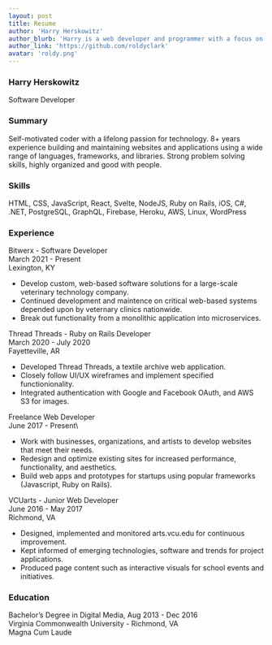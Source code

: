 ```yaml
---
layout: post
title: Resume
author: 'Harry Herskowitz'
author_blurb: 'Harry is a web developer and programmer with a focus on using technology to empower local artists and communities'
author_link: 'https://github.com/roldyclark'
avatar: 'roldy.png'
---
```


### Harry Herskowitz

Software Developer

### Summary

Self-motivated coder with a lifelong passion for technology. 8+ years experience building and maintaining websites and applications using a wide range of languages, frameworks, and libraries. Strong problem solving skills, highly organized and good with people.

### Skills

HTML, CSS, JavaScript, React, Svelte, NodeJS, Ruby on Rails, iOS, C#, .NET, PostgreSQL, GraphQL, Firebase, Heroku, AWS, Linux, WordPress

### Experience

Bitwerx - Software Developer\
March 2021 - Present\
Lexington, KY

- Develop custom, web-based software solutions for a large-scale veterinary technology company.
- Continued development and maintence on critical web-based systems depended upon by veternary clinics nationwide.
- Break out functionality from a monolithic application into microservices.

Thread Threads - Ruby on Rails Developer\
March 2020 - July 2020\
Fayetteville, AR

- Developed Thread Threads, a textile archive web application.
- Closely follow UI/UX wireframes and implement specified functionionality.
- Integrated authentication with Google and Facebook OAuth, and AWS S3 for images.

Freelance Web Developer\
June 2017 - Present\

- Work with businesses, organizations, and artists to develop websites that meet their needs.
- Redesign and optimize existing sites for increased performance, functionality, and aesthetics.
- Build web apps and prototypes for startups using popular frameworks (Javascript, Ruby on Rails).

VCUarts - Junior Web Developer\
June 2016 - May 2017\
Richmond, VA

- Designed, implemented and monitored arts.vcu.edu for continuous improvement.
- Kept informed of emerging technologies, software and trends for project applications.
- Produced page content such as interactive visuals for school events and initiatives.

### Education

Bachelor’s Degree in Digital Media, Aug 2013 - Dec 2016\
Virginia Commonwealth University - Richmond, VA\
Magna Cum Laude
